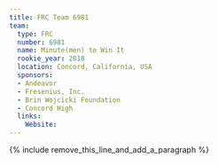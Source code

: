 ```yaml
---
title: FRC Team 6981
team:
  type: FRC
  number: 6981
  name: Minute(men) to Win It
  rookie_year: 2018
  location: Concord, California, USA
  sponsors:
  - Andeavor
  - Fresenius, Inc.
  - Brin Wojcicki Foundation
  - Concord High
  links:
    Website:
---
```


{% include remove_this_line_and_add_a_paragraph %}